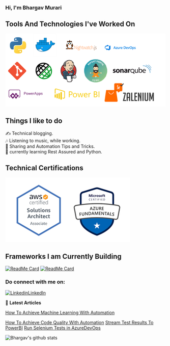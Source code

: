 ### Hi, I'm Bhargav Murari

## Tools And Technologies I've Worked On
![image](https://github.com/bhargavkumar-65/bhargavkumar-65/blob/master/Technologies.png)

## Things I like to do
 ✍ Technical blogging.  
 🎶 Listening to music, while working.  
 💬 Sharing and Automation Tips and Tricks.  
 🌱 currently learning Rest Assured and Python.
 
 ## Technical Certifications
![image](https://github.com/bhargavkumar-65/bhargavkumar-65/blob/master/Certs.PNG)

## Frameworks I am Currently Building
[![ReadMe Card](https://github-readme-stats.vercel.app/api/pin/?username=AutoInfra&repo=SeleniumFramework)](https://github.com/AutoInfra/SeleniumFramework)
[![ReadMe Card](https://github-readme-stats.vercel.app/api/pin/?username=bhargavkumar-65&repo=NightWatchExercise)](https://github.com/bhargavkumar-65/NightWatchExercise)

###  Do connect with me on:  

[![Linkedin](https://i.stack.imgur.com/gVE0j.png)LinkedIn](https://linkedin.com/in/bhargavmurari)  

📕 **Latest Articles**

[How To Achieve Machine Learning With Automation](https://www.linkedin.com/pulse/test-automation-how-achieve-machine-learning-bhargav-murari/)

[How To Achieve Code Quality With Automation](https://www.linkedin.com/pulse/test-automation-write-bug-free-code-maintain-quality-bhargav-murari/)
[Stream Test Results To PowerBI](https://www.linkedin.com/pulse/stream-test-results-powerbi-watch-live-from-mobile-app-bhargav-murari/)
[Run Selenium Tests in AzureDevOps](https://www.linkedin.com/pulse/run-selenium-tests-azuredevops-bhargav-murari)

![Bhargav's github stats](https://github-readme-stats.vercel.app/api?username=bhargavkumar-65&show_icons=true)

